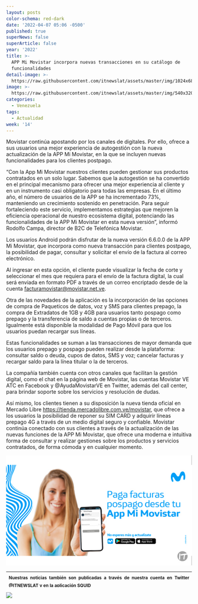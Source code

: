 ```yaml
---
layout: posts
color-schema: red-dark
date: '2022-04-07 05:06 -0500'
published: true
superNews: false
superArticle: false
year: '2022'
title: >-
  APP Mi Movistar incorpora nuevas transacciones en su catálogo de
  funcionalidades
detail-image: >-
  https://raw.githubusercontent.com/itnewslat/assets/master/img/1024x680/movistar-app-g-.jpg
image: >-
  https://raw.githubusercontent.com/itnewslat/assets/master/img/540x320/movistar-app-p-.jpg
categories:
  - Venezuela
tags:
  - Actualidad
week: '14'
---
```

Movistar continúa apostando por los canales de digitales. Por ello, ofrece a sus usuarios una mejor experiencia de autogestión con la nueva actualización de la APP Mi Movistar, en la que se incluyen nuevas funcionalidades para los clientes postpago.

“Con la App Mi Movistar nuestros clientes pueden gestionar sus productos contratados en un solo lugar. Sabemos que la autogestión se ha convertido en el principal mecanismo para ofrecer una mejor experiencia al cliente y en un instrumento casi obligatorio para todas las empresas. En el último año, el número de usuarios de la APP se ha incrementado 73%, manteniendo un crecimiento sostenido en penetración. Para seguir fortaleciendo este servicio, implementamos estrategias que mejoren la eficiencia operacional de nuestro ecosistema digital, potenciando las funcionalidades de la APP Mi Movistar en esta nueva versión”, informó Rodolfo Campa, director de B2C de Telefónica Movistar.

Los usuarios Android podrán disfrutar de la nueva versión 6.6.0.0 de la APP Mi Movistar, que incorpora como nueva transacción para clientes postpago, la posibilidad de pagar, consultar y solicitar el envío de la factura al correo electrónico. 

Al ingresar en esta opción, el cliente puede visualizar la fecha de corte y seleccionar el mes que requiera para el envío de la factura digital, la cual será enviada en formato PDF a través de un correo encriptado desde de la cuenta facturamovistar@movistar.net.ve.

Otra de las novedades de la aplicación es la incorporación de las opciones de compra de Paqueticos de datos, voz y SMS para clientes prepago, la compra de Extradatos de 1GB y 4GB para usuarios tanto pospago como prepago y la transferencia de saldo a cuentas propias o de terceros. Igualmente está disponible la modalidad de Pago Móvil para que los usuarios puedan recargar sus líneas.

Estas funcionalidades se suman a las transacciones de mayor demanda que los usuarios prepago y pospago pueden realizar desde la plataforma: consultar saldo o deuda, cupos de datos, SMS y voz; cancelar facturas y recargar saldo para la línea titular o la de terceros.

La compañía también cuenta con otros canales que facilitan la gestión digital, como el chat en la página web de Movistar, las cuentas Movistar VE ATC en Facebook y @AyudaMovistarVE en Twitter, además del call center, para brindar soporte sobre los servicios y resolución de dudas. 

Así mismo, los clientes tienen a su disposición la nueva tienda oficial en Mercado Libre https://tienda.mercadolibre.com.ve/movistar, que ofrece a los usuarios la posibilidad de reponer su SIM CARD y adquirir líneas prepago 4G a través de un medio digital seguro y confiable.
Movistar continúa conectado con sus clientes a través de la actualización de las nuevas funciones de la APP Mi Movistar, que ofrece una moderna e intuitiva forma de consultar y realizar gestiones sobre los productos y servicios contratados, de forma cómoda y en cualquier momento.

![](https://raw.githubusercontent.com/itnewslat/assets/master/img/540x320/movistar-app-p-.jpg)

<table style="height: 42px;" width="569">
<tbody>
<tr>
<td style="text-align: justify;"><sub><strong>Nuestras noticias también son publicadas a través de nuestra cuenta en Twitter <a href="https://twitter.com/itnewslat?lang=es">@ITNEWSLAT</a> y en la aplicación <a href="https://squidapp.co/en/">SQUID</a></strong></sub></td>
</tr>
</tbody>
</table>

<img src="https://tracker.metricool.com/c3po.jpg?hash=56f88a41e39ab42c063cc51676587a04"/>